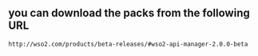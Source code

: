 ## you can download the packs from the following URL ###

```
http://wso2.com/products/beta-releases/#wso2-api-manager-2.0.0-beta

```

